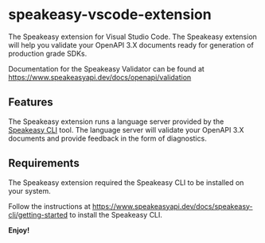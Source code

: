# speakeasy-vscode-extension

The Speakeasy extension for Visual Studio Code. The Speakeasy extension will help you validate your OpenAPI 3.X documents ready for generation of production grade SDKs.

Documentation for the Speakeasy Validator can be found at <https://www.speakeasyapi.dev/docs/openapi/validation>

## Features

The Speakeasy extension runs a language server provided by the [Speakeasy CLI](https://www.speakeasyapi.dev/docs/speakeasy-cli/getting-started) tool. The language server will validate your OpenAPI 3.X documents and provide feedback in the form of diagnostics.

## Requirements

The Speakeasy extension required the Speakeasy CLI to be installed on your system.

Follow the instructions at <https://www.speakeasyapi.dev/docs/speakeasy-cli/getting-started> to install the Speakeasy CLI.

**Enjoy!**
